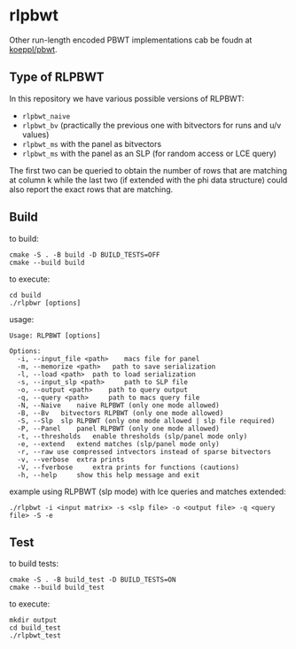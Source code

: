# rlpbwt

Other run-length encoded PBWT implementations cab be foudn at [koeppl/pbwt](https://github.com/koeppl/pbwt).
## Type of RLPBWT

In this repository we have various  possible versions of RLPBWT:

- `rlpbwt_naive`
- `rlpbwt_bv` (practically the previous one with bitvectors for runs and u/v
  values)
- `rlpbwt_ms` with the panel as bitvectors
- `rlpbwt_ms` with the panel as an SLP (for random access or LCE query)

The first two can be queried to obtain the number of rows that are matching at
column k while the last two (if extended with the phi data structure) could also
report the exact rows that are matching.

## Build

to build:

```
cmake -S . -B build -D BUILD_TESTS=OFF
cmake --build build
```
to execute:
```
cd build
./rlpbwr [options]
```
usage:

```
Usage: RLPBWT [options]

Options:
  -i, --input_file <path>	 macs file for panel
  -m, --memorize <path>	  path to save serialization 
  -l, --load <path>	 path to load serialization
  -s, --input_slp <path>	 path to SLP file
  -o, --output <path>	 path to query output
  -q, --query <path>	 path to macs query file
  -N, --Naive	 naive RLPBWT (only one mode allowed)
  -B, --Bv	 bitvectors RLPBWT (only one mode allowed)
  -S, --Slp	 slp RLPBWT (only one mode allowed | slp file required)
  -P, --Panel	 panel RLPBWT (only one mode allowed)
  -t, --thresholds	 enable thresholds (slp/panel mode only)
  -e, --extend	 extend matches (slp/panel mode only)
  -r, --raw	use compressed intvectors instead of sparse bitvectors
  -v, --verbose	 extra prints
  -V, --fverbose	 extra prints for functions (cautions)
  -h, --help	 show this help message and exit

```

example using RLPBWT (slp mode) with lce queries and matches extended:

```./rlpbwt -i <input matrix> -s <slp file> -o <output file> -q <query file> -S -e```

## Test

to build tests:

```
cmake -S . -B build_test -D BUILD_TESTS=ON
cmake --build build_test
```

to execute:
```
mkdir output
cd build_test
./rlpbwt_test
```
